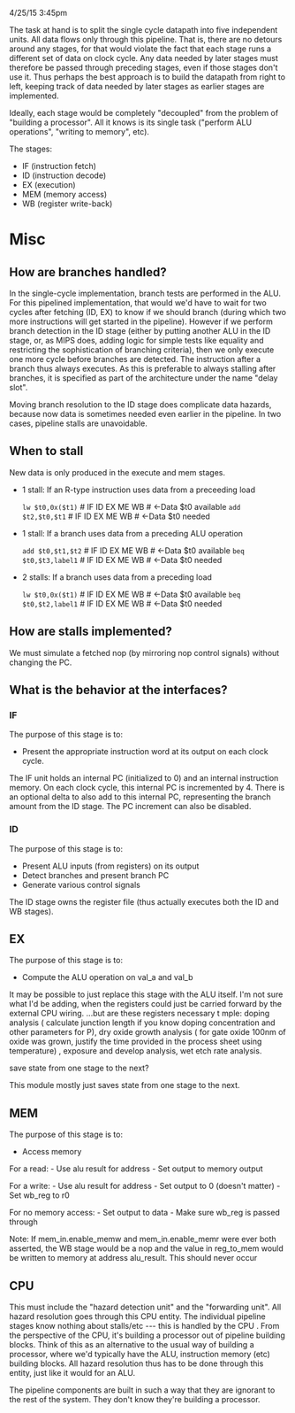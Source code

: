 4/25/15 3:45pm

The task at hand is to split the single cycle datapath into five independent 
units. All data flows only through this pipeline. That is, there are no detours 
around any stages, for that would violate the fact that each stage runs a 
different set of data on clock cycle. Any data needed by later stages must 
therefore be passed through preceding stages, even if those stages don't use 
it. Thus perhaps the best approach is to build the datapath from right to left, 
keeping track of data needed by later stages as earlier stages are implemented.

Ideally, each stage would be completely "decoupled" from the problem of 
"building a processor". All it knows is its single task ("perform ALU 
operations", "writing to memory", etc).

The stages:
  - IF (instruction fetch)
  - ID (instruction decode)
  - EX (execution)
  - MEM (memory access)
  - WB (register write-back)

# Misc

## How are branches handled?

In the single-cycle implementation, branch tests are performed in the ALU. For 
this pipelined implementation, that would we'd have to wait for two cycles 
after fetching (ID, EX) to know if we should branch (during which two more 
instructions will get started in the pipeline). However if we perform branch 
detection in the ID stage (either by putting another ALU in the ID stage, or, 
as MIPS does, adding logic for simple tests like equality and restricting the 
sophistication of branching criteria), then we only execute one more cycle 
before branches are detected. The instruction after a branch thus always 
executes. As this is preferable to always stalling after branches, it is 
specified as part of the architecture under the name "delay slot".

Moving branch resolution to the ID stage does complicate data hazards, because 
now data is sometimes needed even earlier in the pipeline. In two cases, 
pipeline stalls are unavoidable.

## When to stall

New data is only produced in the execute and mem stages.

- 1 stall: If an R-type instruction uses data from a preceeding load

    `lw $t0,0x($t1)`        # IF  ID  EX  ME  WB
                            #               <-Data $t0 available
    `add $t2,$t0,$t1`       # IF  ID  EX  ME  WB
                            #           <-Data $t0 needed

- 1 stall: If a branch uses data from a preceding ALU operation

    `add $t0,$t1,$t2`       # IF  ID  EX  ME  WB
                            #           <-Data $t0 available
    `beq $t0,$t3,label1`    # IF  ID  EX  ME  WB
                            #       <-Data $t0 needed

- 2 stalls: If a branch uses data from a preceding load

    `lw $t0,0x($t1)`        # IF  ID  EX  ME  WB
                            #               <-Data $t0 available
    `beq $t0,$t2,label1`    # IF  ID  EX  ME  WB
                            #       <-Data $t0 needed

## How are stalls implemented?

We must simulate a fetched nop (by mirroring nop control signals) without 
changing the PC.

## What is the behavior at the interfaces?

### IF

The purpose of this stage is to:
- Present the appropriate instruction word at its output on each clock cycle.

The IF unit holds an internal PC (initialized to 0) and an internal instruction 
memory. On each clock cycle, this internal PC is incremented by 4. There is an 
optional delta to also add to this internal PC, representing the branch amount 
from the ID stage. The PC increment can also be disabled.

### ID

The purpose of this stage is to:
- Present ALU inputs (from registers) on its output
- Detect branches and present branch PC
- Generate various control signals

The ID stage owns the register file (thus actually executes both the ID and WB 
stages).

## EX

The purpose of this stage is to:
- Compute the ALU operation on val_a and val_b

It may be possible to just replace this stage with the ALU itself. I'm not sure 
what I'd be adding, when the registers could just be carried forward by the 
external CPU wiring. ...but are these registers necessary t mple: doping 
analysis ( calculate junction length if you know doping concentration and other 
parameters for P), dry oxide growth analysis ( for gate oxide 100nm of oxide 
was grown, justify the time provided in the process sheet using temperature) , 
exposure and develop analysis, wet  etch rate analysis.

save state from one stage to the next?

This module mostly just saves state from one stage to the next.

## MEM

The purpose of this stage is to:
- Access memory

For a read:
    - Use alu result for address
    - Set output to memory output

For a write:
    - Use alu result for address
    - Set output to 0 (doesn't matter)
    - Set wb_reg to r0

For no memory access:
    - Set output to data
    - Make sure wb_reg is passed through

Note: If mem_in.enable_memw and mem_in.enable_memr were ever both asserted, the 
WB stage would be a nop and the value in reg_to_mem would be written to memory 
at address alu_result. This should never occur

## CPU

This must include the "hazard detection unit" and the "forwarding unit". All 
hazard resolution goes through this CPU entity. The individual pipeline stages 
know nothing about stalls/etc --- this is handled by the CPU . From the 
perspective of the CPU, it's building a processor out of pipeline building 
blocks. Think of this as an alternative to the usual way of building a 
processor, where we'd typically have the ALU, instruction memory (etc) building 
blocks. All hazard resolution thus has to be done through this entity, just 
like it would for an ALU.

The pipeline components are built in such a way that they are ignorant to the 
rest of the system. They don't know they're building a processor.
